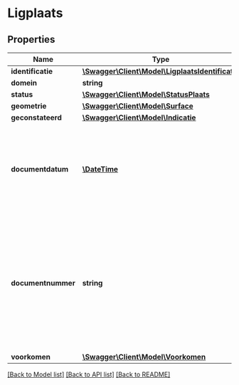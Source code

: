 # Ligplaats

## Properties
Name | Type | Description | Notes
------------ | ------------- | ------------- | -------------
**identificatie** | [**\Swagger\Client\Model\LigplaatsIdentificatie**](LigplaatsIdentificatie.md) |  | 
**domein** | **string** | NL.IMBAG.Ligplaats | 
**status** | [**\Swagger\Client\Model\StatusPlaats**](StatusPlaats.md) |  | 
**geometrie** | [**\Swagger\Client\Model\Surface**](Surface.md) |  | 
**geconstateerd** | [**\Swagger\Client\Model\Indicatie**](Indicatie.md) |  | 
**documentdatum** | [**\DateTime**](\DateTime.md) | De datum waarop het brondocument is vastgesteld, op basis waarvan een opname, mutatie of een verwijdering van gegevens ten aanzien van een object heeft plaatsgevonden. | 
**documentnummer** | **string** | De unieke aanduiding van het brondocument op basis waarvan een opname, mutatie of een verwijdering van gegevens ten aanzien van een woonplaats heeft plaatsgevonden, binnen een gemeente. Alle karakters uit de MES-1 karakterset zijn toegestaan. | 
**voorkomen** | [**\Swagger\Client\Model\Voorkomen**](Voorkomen.md) |  | 

[[Back to Model list]](../../README.md#documentation-for-models) [[Back to API list]](../../README.md#documentation-for-api-endpoints) [[Back to README]](../../README.md)

